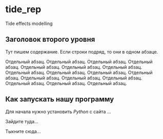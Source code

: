 # tide_rep
Tide effects modelling

## Заголовок второго уровня

Тут пишем содержание.
Если строки подряд, то они в одном
абзаце.

Отдельный абзац. Отдельный абзац. Отдельный абзац. Отдельный абзац. Отдельный абзац. Отдельный абзац. Отдельный абзац. Отдельный абзац. Отдельный абзац. Отдельный абзац. Отдельный абзац. Отдельный абзац. Отдельный абзац. Отдельный абзац. Отдельный абзац. Отдельный абзац. Отдельный абзац. 

## Как запускать нашу программу

Для начала нужно установить *Python* с сайта ...

Зайдите туда...

Тыкните сюда...



